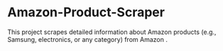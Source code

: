# Amazon-Product-Scraper
This project scrapes detailed information about Amazon products (e.g., Samsung, electronics, or any category) from Amazon .
